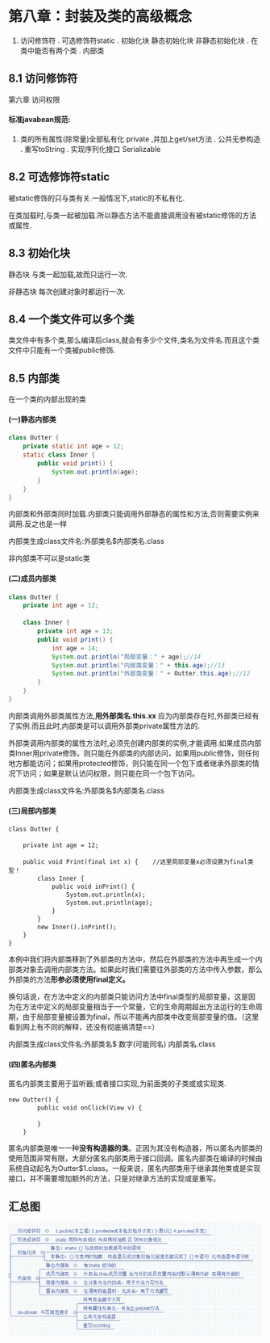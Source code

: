 # 第八章：封装及类的高级概念 #
1.	访问修饰符
	.	可选修饰符static
	.	初始化块 静态初始化块  非静态初始化块
	.	在类中能否有两个类
	.	内部类

## 8.1 访问修饰符 ##
第六章  访问权限

#### 标准javabean规范: ####

1.	类的所有属性(除常量)全部私有化  private ,并加上get/set方法
   .	公共无参构造
   .	重写toString
   .	实现序列化接口  Serializable
## 8.2 可选修饰符static ##
被static修饰的只与类有关.一般情况下,static的不私有化.

在类加载时,与类一起被加载.所以静态方法不能直接调用没有被static修饰的方法或属性.
## 8.3 初始化块 ##
静态块  与类一起加载,故而只运行一次.

非静态块 每次创建对象时都运行一次.
## 8.4 一个类文件可以多个类 ##
类文件中有多个类,那么编译后class,就会有多少个文件,类名为文件名.而且这个类文件中只能有一个类被public修饰.
## 8.5 内部类 ##
在一个类的内部出现的类
#### (一)静态内部类 ####
```java
class Outter {
    private static int age = 12;
    static class Inner {
        public void print() {
            System.out.println(age);
        }
    }
}
```
内部类和外部类同时加载.内部类只能调用外部静态的属性和方法,否则需要实例来调用.反之也是一样

内部类生成class文件名:外部类名$内部类名.class

非内部类不可以是static类
#### (二)成员内部类 ####
```java
class Outter {
    private int age = 12;
      
    class Inner {
        private int age = 13;
        public void print() {
            int age = 14;
            System.out.println("局部变量：" + age);//14
            System.out.println("内部类变量：" + this.age);//13
            System.out.println("外部类变量：" + Outter.this.age);//12
        }
    }
}
```
内部类调用外部类属性方法,**用外部类名.this.xx**  应为内部类存在时,外部类已经有了实例.而且此时,内部类是可以调用外部类private属性方法的.

外部类调用内部类的属性方法时,必须先创建内部类的实例,才能调用.如果成员内部类Inner用private修饰，则只能在外部类的内部访问，如果用public修饰，则任何地方都能访问；如果用protected修饰，则只能在同一个包下或者继承外部类的情况下访问；如果是默认访问权限，则只能在同一个包下访问。

内部类生成class文件名:外部类名$内部类名.class
#### (三)局部内部类 ####
	class Outter {
	 
	    private int age = 12;
	      
	    public void Print(final int x) {    //这里局部变量x必须设置为final类型！
	        class Inner {
	            public void inPrint() {
	                System.out.println(x);
	                System.out.println(age);
	            }
	        }
	        new Inner().inPrint();
	    }
	}
本例中我们将内部类移到了外部类的方法中，然后在外部类的方法中再生成一个内部类对象去调用内部类方法。如果此时我们需要往外部类的方法中传入参数，那么外部类的方法**形参必须使用final定义。**

换句话说，在方法中定义的内部类只能访问方法中final类型的局部变量，这是因为在方法中定义的局部变量相当于一个常量，它的生命周期超出方法运行的生命周期，由于局部变量被设置为final，所以不能再内部类中改变局部变量的值。（这里看到网上有不同的解释，还没有彻底搞清楚==）

内部类生成class文件名:外部类名$  数字(可能同名) 内部类名.class
#### (四)匿名内部类 ####
匿名内部类主要用于监听器;或者接口实现,为前面类的子类或或实现类.

	new Outter() {  
	        public void onClick(View v) {
	              
	        }
	    }

匿名内部类是唯一一种**没有构造器的类**。正因为其没有构造器，所以匿名内部类的使用范围非常有限，大部分匿名内部类用于接口回调。匿名内部类在编译的时候由系统自动起名为Outter$1.class。一般来说，匿名内部类用于继承其他类或是实现接口，并不需要增加额外的方法，只是对继承方法的实现或是重写。
## 汇总图 ##
![](img/java9.png)